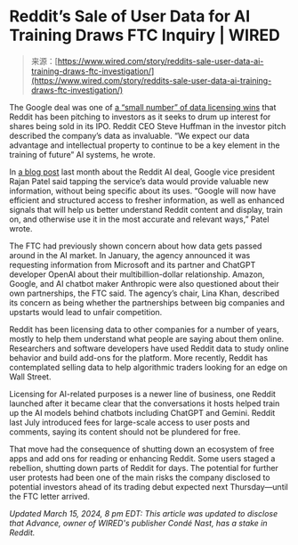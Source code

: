 <!--yml
category: 未分类
date: 2024-05-27 15:01:38
-->

# Reddit’s Sale of User Data for AI Training Draws FTC Inquiry | WIRED

> 来源：[https://www.wired.com/story/reddits-sale-user-data-ai-training-draws-ftc-investigation/](https://www.wired.com/story/reddits-sale-user-data-ai-training-draws-ftc-investigation/)

The Google deal was one of [a “small number” of data licensing wins](https://www.wired.com/story/inside-reddit-protest-ipo/) that Reddit has been pitching to investors as it seeks to drum up interest for shares being sold in its IPO. Reddit CEO Steve Huffman in the investor pitch described the company’s data as invaluable. “We expect our data advantage and intellectual property to continue to be a key element in the training of future” AI systems, he wrote.

In [a blog post](https://blog.google/inside-google/company-announcements/expanded-reddit-partnership/) last month about the Reddit AI deal, Google vice president Rajan Patel said tapping the service’s data would provide valuable new information, without being specific about its uses. “Google will now have efficient and structured access to fresher information, as well as enhanced signals that will help us better understand Reddit content and display, train on, and otherwise use it in the most accurate and relevant ways,” Patel wrote.

The FTC had previously shown concern about how data gets passed around in the AI market. In January, the agency announced it was requesting information from Microsoft and its partner and ChatGPT developer OpenAI about their multibillion-dollar relationship. Amazon, Google, and AI chatbot maker Anthropic were also questioned about their own partnerships, the FTC said. The agency’s chair, Lina Khan, described its concern as being whether the partnerships between big companies and upstarts would lead to unfair competition.

Reddit has been licensing data to other companies for a number of years, mostly to help them understand what people are saying about them online. Researchers and software developers have used Reddit data to study online behavior and build add-ons for the platform. More recently, Reddit has contemplated selling data to help algorithmic traders looking for an edge on Wall Street.

Licensing for AI-related purposes is a newer line of business, one Reddit launched after it became clear that the conversations it hosts helped train up the AI models behind chatbots including ChatGPT and Gemini. Reddit last July introduced fees for large-scale access to user posts and comments, saying its content should not be plundered for free.

That move had the consequence of shutting down an ecosystem of free apps and add ons for reading or enhancing Reddit. Some users staged a rebellion, shutting down parts of Reddit for days. The potential for further user protests had been one of the main risks the company disclosed to potential investors ahead of its trading debut expected next Thursday—until the FTC letter arrived.

*Updated March 15, 2024, 8 pm EDT: This article was updated to disclose that Advance, owner of WIRED's publisher Condé Nast, has a stake in Reddit.*